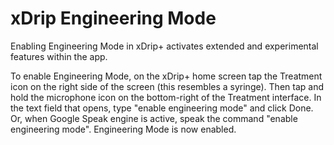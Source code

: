 # xDrip Engineering Mode

Enabling Engineering Mode in xDrip+ activates extended and experimental features within the app.

To enable Engineering Mode, on the xDrip+ home screen tap the Treatment icon on the right side of the screen (this resembles a syringe). Then tap and hold the microphone icon on the bottom-right of the Treatment interface. In the text field that opens, type "enable engineering mode" and click Done. Or, when Google Speak engine is active, speak the command "enable engineering mode".
Engineering Mode is now enabled.
